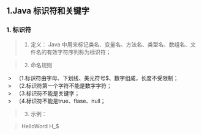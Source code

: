 ## 1.Java 标识符和关键字
### 1. 标识符
  >1. 定义：
  >   Java 中用来标记类名、变量名、方法名、类型名、数组名、文件名的有效字符序列称为标识符；
  
  >   2. 命名规则
  
  >   （1.标识符由字母、下划线、美元符号$、数字组成，长度不受限制；<br>
  >   （2.标识符第一个字符不能是数字字符；<br>
  >   （3.标识符不能是关键字；<br>
  >   （4.标识符不能是true、flase、null；<br>
  
  >   3. 示例：
  
  >   HelloWord H_$

      


